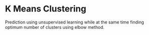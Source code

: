 # K Means Clustering
Prediction using unsupervised learning while at the same time finding optimum number of  clusters using elbow method.
